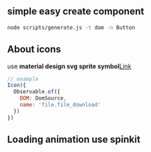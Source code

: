 ## simple easy create component
```bash
node scripts/generate.js -t dom -n Button
```

## About icons
use **material design svg sprite symbol**[Link](https://material.io/icons/)
```js
// example
Icon({
  Observable.of({
    DOM: DomSource,
    name: 'file.file_download'
  })
})
```

## Loading animation use spinkit
